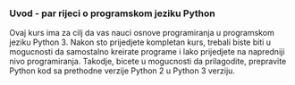 
<a name="intro"/>

### Uvod - par rijeci o programskom jeziku Python

Ovaj kurs ima za cilj da vas nauci osnove programiranja u programskom jeziku Python 3. 
Nakon sto prijedjete kompletan kurs, trebali biste biti u mogucnosti da samostalno 
kreirate programe i lako prijedjete na napredniji nivo programiranja. Takodje, bicete 
u mogucnosti da prilagodite, prepravite Python kod sa prethodne verzije Python 2 u 
Python 3 verziju.